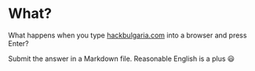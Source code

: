 # What?

What happens when you type [hackbulgaria.com](http://hackbulgaria.com) into a browser and press Enter?

Submit the answer in a Markdown file. Reasonable English is a plus :smiley:
